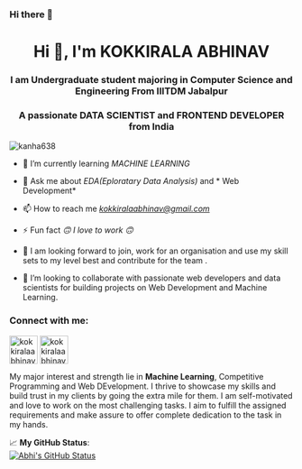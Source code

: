 ### Hi there 👋

<!--
**kokkiralaabhinav/kokkiralaabhinav** is a ✨ _special_ ✨ repository because its `README.md` (this file) appears on your GitHub profile.

Here are some ideas to get you started:

- 🔭 I’m currently working on ...
- 🌱 I’m currently learning ...
- 👯 I’m looking to collaborate on ...
- 🤔 I’m looking for help with ...
- 💬 Ask me about ...
- 📫 How to reach me: ...
- 😄 Pronouns: ...
- ⚡ Fun fact: ...
-->



<h1 align="center">Hi 👋, I'm KOKKIRALA ABHINAV</h1>
<h3 align="center">I am Undergraduate student majoring in Computer Science and Engineering From IIITDM Jabalpur</h3>
<h3 align="center">A passionate DATA SCIENTIST and FRONTEND DEVELOPER from India</h3>

<p align="left"> <img src="https://komarev.com/ghpvc/?username=kanha638&label=Profile%20views&color=0e75b6&style=flat" alt="kanha638" /> </p>

- 🌱 I’m currently learning *MACHINE LEARNING*

- 💬 Ask me about *EDA(Eploratary Data Analysis)* and * Web Development*

- 📫 How to reach me *kokkiralaabhinav@gmail.com*

- ⚡ Fun fact *🙃 I love to work 🙃*

- 🙂 I am looking forward to join, work for an organisation and use my skill sets to my level best and contribute for the team .

- 👯 I’m looking to collaborate with passionate web developers  and data scientists for building projects on Web Development and Machine Learning.


<h3 align="left">Connect with me:</h3>
<p align="left">
<a href="https://www.linkedin.com/in/kokkirala-abhinav-572102240/" target="blank"><img align="center" src="http://surl.li/gjuns" alt="kokkiralaabhinav" height="50" width="50" /></a>
<a href="https://www.instagram.com/abhinav_kokkirala/?hl=en" target="blank"><img align="center" src="http://surl.li/gjumo" alt="kokkiralaabhinav" height="50" width="50" /></a>
  

<!--
**kokkiralaabhinav/Kokkirala-Abhinav** is a ✨ _special_ ✨ repository because its `README.md` (this file) appears on your GitHub profile.

Here are some ideas to get you started:

- 🔭 I’m currently working on ...
- 🌱 I’m currently learning ...
- 👯 I’m looking to collaborate on ...
- 🤔 I’m looking for help with ...
- 💬 Ask me about ...
- 📫 How to reach me: ...
- 😄 Pronouns: ...
- ⚡ Fun fact: ..
-->

My major interest and strength lie in <strong>Machine Learning</strong>, Competitive Programming and Web DEvelopment. I thrive to showcase my skills and build trust in my clients by going the extra mile for them. I am self-motivated and love to work on the most challenging tasks. I aim to fulfill the assigned requirements and make assure to offer complete dedication to the task in my hands.


📈 **My GitHub Status**:  
[![Abhi's GitHub Status](https://github-readme-stats.vercel.app/api?username=kokkiralaabhinav&theme=gotham&show_icons=true&count_private=true)](https://github.com/kokkiralaabhinav)
